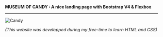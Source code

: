 **MUSEUM OF CANDY : A nice landing page with Bootstrap V4 & Flexbox**


-----------------------------------------------------------------------------------------------------------------------------------
![Candy](https://user-images.githubusercontent.com/61105869/75077228-6e79e800-5502-11ea-8a6b-08036919416a.jpg)

*(This website was developped during my free-time to learn HTML and CSS)*

